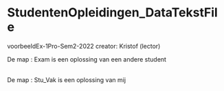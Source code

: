 # StudentenOpleidingen_DataTekstFile
voorbeeldEx-1Pro-Sem2-2022                   creator: Kristof (lector)

De map : Exam is een oplossing van een andere student 

<br>
De map : Stu_Vak is een oplossing van mij 

